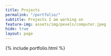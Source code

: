 ```yaml
---
title: Projects
permalink: "/portfolio/"
subtitle: Projects I am working on
feature-img: assets/img/pexels/computer.jpeg
hide: true
layout: page
---
```


{% include portfolio.html %}
